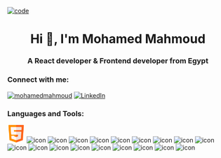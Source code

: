 <a href="https://MohamedFahmy1.github.io" target="_blank" rel="noreferrer" style="width: 50%"> <img src="https://camo.githubusercontent.com/c1dcb74cc1c1835b1d716f5051499a2814c683c806b15f04b0eba492863703e9/68747470733a2f2f63646e2e6472696262626c652e636f6d2f75736572732f3733303730332f73637265656e73686f74732f363538313234332f6176656e746f2e676966" alt="code"/> </a>

<h1 align="center">Hi 👋, I'm Mohamed Mahmoud</h1>
<h3 align="center">A React developer & Frontend developer from Egypt</h3>

<h3 align="left">Connect with me:</h3>
<p align="left">
<a href="https://www.facebook.com/profile.php?id=100001739833921" target="_blank"><img align="center" src="https://raw.githubusercontent.com/rahuldkjain/github-profile-readme-generator/master/src/images/icons/Social/facebook.svg" alt="mohamedmahmoud" height="30" width="40" /></a>
<a href="https://www.linkedin.com/in/mohamed-fahmy-580342220/" target="_blank"><img align="center" src="https://cdn-icons-png.flaticon.com/512/174/174857.png" alt="LinkedIn" height="30" width="40" /></a>
</p>

<h3 align="left">Languages and Tools:</h3>
<p align="left">
  <img src="./icons/html.png" alt="icon" height="40">
  <img scr="./icons/css-3.png" alt="icon" height="40" width="40"/>
  <img scr="./icons/js.png" alt="icon" height="40" width="40"/>
  <img scr="./icons/typescript.png" alt="icon" height="40" width="40"/>
  <img scr="./icons/sass.png" alt="icon" height="40" width="40"/>
  <img scr="./icons/bootstrap.png" alt="icon" height="40" width="40"/>
  <img scr="./icons/React.png" alt="icon" height="40" width="40"/>
  <img scr="./icons/nextjs.png" alt="icon" height="40" width="40"/>
  <img scr="./icons/materialUI.png" alt="icon" height="40" width="40"/>
  <img scr="./icons/redux-icon.png" alt="icon" height="40" width="40"/>
  <img scr="./icons/react-router.png" alt="icon" height="40" width="40"/>
  <img scr="./icons/letter-c.png"  alt="icon" height="40" width="40"/>
  <img scr="./icons/c-sharp.png"  alt="icon" height="40" width="40"/>
  <img scr="./icons/jest.png"  alt="icon" height="40" width="40"/>
  <img scr="./icons/vercel.svg"  alt="icon" height="40" width="40"/>
  <img scr="./icons/RapidAPI.png" alt="icon" height="40" width="40"/>
  <img scr="./icons/npm.png" alt="icon" height="40" width="40"/>
  <img scr="./icons/figma.png" alt="icon" height="40" width="40"/>
  <img scr="./icons/photoshop.png" alt="icon" height="40" width="40"/>
 </p>
